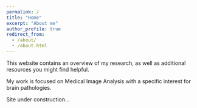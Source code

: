 ```yaml
---
permalink: /
title: "Home"
excerpt: "About me"
author_profile: true
redirect_from: 
  - /about/
  - /about.html
---
```


This website contains an overview of my research, as well as additional resources you might find helpful.

My work is focused on Medical Image Analysis with a specific interest for brain pathologies. 

Site under construction...

